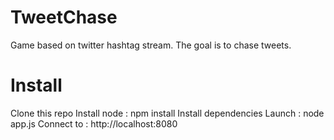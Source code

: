 # TweetChase

Game based on twitter hashtag stream. The goal is to chase tweets.

# Install

Clone this repo
Install node : npm install
Install dependencies
Launch : node app.js
Connect to : http://localhost:8080